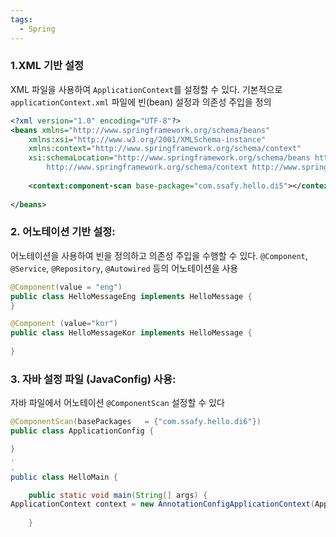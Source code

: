 ```yaml
---
tags:
  - Spring
---
```


### 1.XML 기반 설정

XML 파일을 사용하여 `ApplicationContext`를 설정할 수 있다. 기본적으로 `applicationContext.xml` 파일에 빈(bean) 설정과 의존성 주입을 정의

```xml
<?xml version="1.0" encoding="UTF-8"?>
<beans xmlns="http://www.springframework.org/schema/beans"
	xmlns:xsi="http://www.w3.org/2001/XMLSchema-instance"
	xmlns:context="http://www.springframework.org/schema/context"
	xsi:schemaLocation="http://www.springframework.org/schema/beans http://www.springframework.org/schema/beans/spring-beans.xsd
		http://www.springframework.org/schema/context http://www.springframework.org/schema/context/spring-context-4.1.xsd">
	
	<context:component-scan base-package="com.ssafy.hello.di5"></context:component-scan>
	
</beans>
```



### 2. 어노테이션 기반 설정:

어노테이션을 사용하여 빈을 정의하고 의존성 주입을 수행할 수 있다. `@Component`, `@Service`, `@Repository`, `@Autowired` 등의 어노테이션을 사용

```java
@Component(value = "eng")
public class HelloMessageEng implements HelloMessage {
}

@Component (value="kor")
public class HelloMessageKor implements HelloMessage {
	
}
```

### 3. 자바 설정 파일 (JavaConfig) 사용:

자바 파일에서 어노테이션 `@ComponentScan` 설정할 수 있다

```java
@ComponentScan(basePackages   = {"com.ssafy.hello.di6"})
public class ApplicationConfig {

}
.
.
public class HelloMain {

	public static void main(String[] args) { 
ApplicationContext context = new AnnotationConfigApplicationContext(ApplicationContext.class);
        
    }
